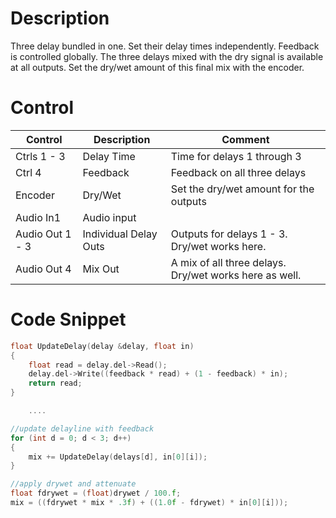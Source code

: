 # Description
Three delay bundled in one. Set their delay times independently. Feedback is controlled globally.
The three delays mixed with the dry signal is available at all outputs.
Set the dry/wet amount of this final mix with the encoder.

# Control

| Control | Description | Comment |
| --- | --- | --- |
| Ctrls 1 - 3 | Delay Time | Time for delays 1 through 3 |
| Ctrl 4 | Feedback | Feedback on all three delays |
| Encoder | Dry/Wet | Set the dry/wet amount for the outputs |
| Audio In1 | Audio input | |
| Audio Out 1 - 3 | Individual Delay Outs | Outputs for delays 1 - 3. Dry/wet works here. |  
| Audio Out 4 | Mix Out | A mix of all three delays. Dry/wet works here as well. |

# Code Snippet

```cpp
float UpdateDelay(delay &delay, float in)
{
    float read = delay.del->Read();
    delay.del->Write((feedback * read) + (1 - feedback) * in);
    return read;
}

    ....

//update delayline with feedback
for (int d = 0; d < 3; d++)
{
    mix += UpdateDelay(delays[d], in[0][i]);
}

//apply drywet and attenuate
float fdrywet = (float)drywet / 100.f;
mix = ((fdrywet * mix * .3f) + ((1.0f - fdrywet) * in[0][i]));

```